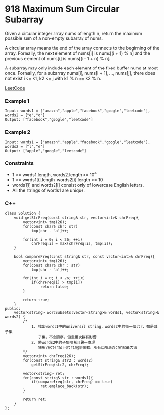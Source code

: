 # 918 Maximum Sum Circular Subarray

Given a circular integer array nums of length n, return the maximum possible sum of a non-empty subarray of nums.

A circular array means the end of the array connects to the beginning of the array. Formally, the next element of nums[i] is nums[(i + 1) % n] and the previous element of nums[i] is nums[(i - 1 + n) % n].

A subarray may only include each element of the fixed buffer nums at most once. Formally, for a subarray nums[i], nums[i + 1], ..., nums[j], there does not exist i <= k1, k2 <= j with k1 % n == k2 % n.
 

[LeetCode](https://leetcode.cn/problems/maximum-sum-circular-subarray/)


### Example 1

```
Input: words1 = ["amazon","apple","facebook","google","leetcode"], words2 = ["e","o"]
Output: ["facebook","google","leetcode"]
```

### Example 2
```
Input: words1 = ["amazon","apple","facebook","google","leetcode"], words2 = ["l","e"]
Output: ["apple","google","leetcode"]
```



### Constraints

* 1 <= words1.length, words2.length <= 10<sup>4</sup>
* 1 <= words1[i].length, words2[i].length <= 10
* words1[i] and words2[i] consist only of lowercase English letters.
* All the strings of words1 are unique.

### C++ 

```
class Solution {
    void getStrFreq(const string& str, vector<int>& chrFreq){
        vector<int> tmp(26);
        for(const char& chr: str)
            tmp[chr - 'a']++;
        
        for(int i = 0; i < 26; ++i)
            chrFreq[i] = max(chrFreq[i], tmp[i]);
    }

    bool compareFreq(const string& str, const vector<int>& chrFreq){
        vector<int> tmp(26);
        for(const char& chr : str)
            tmp[chr - 'a']++;
        
        for(int i = 0; i < 26; ++i){
            if(chrFreq[i] > tmp[i])
                return false;
        }

        return true;
    }
public:
    vector<string> wordSubsets(vector<string>& words1, vector<string>& words2) {
        /*
            1. 找出words1中的universal string，words2中的每一個str，都是其子集
               子集，不含順序，但重覆次數有影響
            2. 將words2中的子集哈希且歸一處理
               使用vector記下string的頻數，所有出現過的chr取最大值 
        */
        vector<int> chrFreq(26);
        for(const string& str2 : words2)
            getStrFreq(str2, chrFreq);

        vector<string> ret;
        for(const string& str : words1){
            if(compareFreq(str, chrFreq) == true)
                ret.emplace_back(str);
        }      

        return ret;
    }
};
```